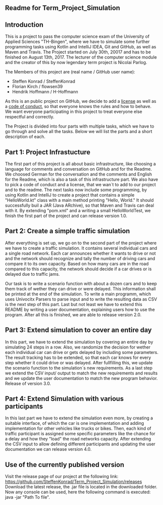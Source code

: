 ## Readme for Term_Project_Simulation

## Introduction

This is a project to pass the computer science exam of the University of Applied Sciences "TH-Bingen", where we have to simulate some further programming tasks using Kotlin and IntelliJ IDEA, Git and GitHub, as well as Maven and Travis. The Project started on July 30th, 20017 and has to be finished on August 13th, 2017. The lecturer of the computer science module and the creator of this by now legendary term project is Nicolai Parlog.

The Members of this project are (real name / GitHub user name):

- Steffen Konrad / SteffenKonrad
- Florian Kirch / flowsen39
- Hendrik Hoffmann / H-Hoffmann

As this is an public project on GitHub, we decide to add a [license](https://github.com/SteffenKonrad/Term_Project_Simulation/blob/master/License.md) as well as a [code of conduct](https://github.com/SteffenKonrad/Term_Project_Simulation/blob/master/CodeOfConduct.md), so that everyone knows the rules and how to behave. We want everyone participating in this project to treat everyone else respectful and correctly.

The Project is divided into four parts with multiple tasks, which we have to go through and solve all the tasks. Below we will list the parts and a short description of each.


## Part 1: Project Infrastucture

The first part of this project is all about basic infrastructure, like choosing a language for comments and conversation on GitHub and for the Readme. We choosed German for the conversation and the comments and English for the Readme, which is also a task of this infrastructure part. We also have to pick a code of conduct and a license, that we wan´t to add to our project and to the readme. The next tasks now include some programming, by using Kotlin and IntelliJ to create a project that contains a simple "HelloWorld.kt" class with a main method printing "Hello, World." It should successfully buil a JAR (Java ARchive), so that Maven and Travis can deal with it. By extending "pom.xml" and a writing a small HelloWorldTest, we finish the first part of the project and can release version 1.0.


## Part 2: Create a simple traffic simulation

After everything is set up, we go on to the second part of the project where we have to create a traffic simulation. It contains several individual cars and a single road network. Each car announces whether it wants to drive or not and the network should recognize and tally the number of driving cars and compare it to its own capacity. Based on how many cars are in the road compared to this capacity, the network should decide if a car drives or is delayed due to traffic jams.

Our task is to write a scenario function with about a dozen cars and to keep them track of wether they can drive or were delayed. This information shall be printed at the end of the simulation. To write a main programm, which uses Univocitx Parsers to parse input and to write the resulting data as CSV is the next step of this part. Last but not least we have to extend this README by writing a user documentation, explaining users how to use the program. After all this is finished, we are able to release version 2.0.


## Part 3: Extend simulation to cover an entire day

In this part, we have to extend the simulation by covering an entire day by simulating 24 steps in a row. Also, we randomize the decision for wether each individual car can drive or gets delayed by including some parameters. The result tracking has to be extended, so that each car knows for every step whether it could drive or was delayed. After fullfilling this, we update the scenario function to the simulation´s new requirements. As a last step we extend the CSV input/ output to match the new requirements and results and we update the user documentation to match the new program behavior. Release of version 3.0.


## Part 4: Extend Simulation with various participants

In this last part we have to extend the simulation even more, by creating a suitable interface, of which the car is one implementation and adding implementation for other vehicles like trucks or bikes. Then, each kind of traffic participant is assigned some specific parameters like the chance for a delay and how they "load" the road networks capacity. After extending the CSV input to allow defining different participants and updating the user documentation we can release version 4.0.


## Use of the currently published version

Visit the release page of our project at the following link: https://github.com/SteffenKonrad/Term_Project_Simulation/releases
Download the latest release, the .jar file is located in the downloaded folder. Now any console can be used, here the following command is executed: java -jar "Path To file".
